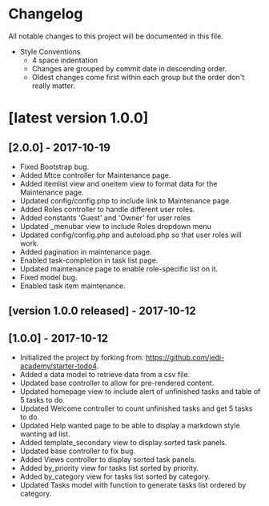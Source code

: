 # Changelog
All notable changes to this project will be documented in this file.
 - Style Conventions
   - 4 space indentation
   - Changes are grouped by commit date in descending order.
   - Oldest changes come first within each group but the order don't really matter.

# [latest version 1.0.0]

## [2.0.0] - 2017-10-19
 - Fixed Bootstrap bug.
 - Added Mtce controller for Maintenance page.
 - Added itemlist view and oneitem view to format data for the Maintenance page.
 - Updated config/config.php to include link to Maintenance page.
 - Added Roles controller to handle different user roles.
 - Added constants 'Guest' and 'Owner' for user roles
 - Updated _menubar view to include Roles dropdown menu
 - Updated config/config.php and autoload.php so that user roles will work.
 - Added pagination in maintenance page.
 - Enabled task-completion in task list page.
 - Updated maintenance page to enable role-specific list on it.
 - Fixed model bug.
 - Enabled task item maintenance.

## [version 1.0.0 released] - 2017-10-12

## [1.0.0] - 2017-10-12
 - Initialized the project by forking from: https://github.com/jedi-academy/starter-todo4.
 - Added a data model to retrieve data from a csv file.
 - Updated base controller to allow for pre-rendered content.
 - Updated homepage view to include alert of unfinished tasks and table of 5 tasks to do.
 - Updated Welcome controller to count unfinished tasks and get 5 tasks to do.
 - Updated Help wanted page to be able to display a markdown style wanting ad list.
 - Added template_secondary view to display sorted task panels.
 - Updated base controller to fix bug.
 - Added Views controller to display sorted task panels.
 - Added by_priority view for tasks list sorted by priority.
 - Added by_category view for tasks list sorted by category.
 - Updated Tasks model with function to generate tasks list ordered by category.
